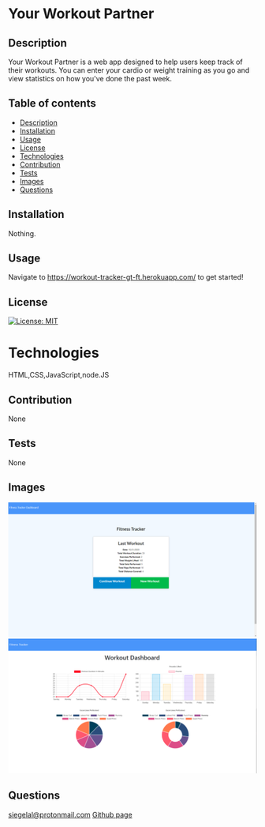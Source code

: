 # Your Workout Partner

## Description

Your Workout Partner is a web app designed to help users keep track of their workouts. You can enter your cardio or weight training as you go and view statistics on how you've done the past week.

## Table of contents

- [Description](#Description)
- [Installation](#Installation)
- [Usage](#Usage)
- [License](#License)
- [Technologies](#Technologies)
- [Contribution](#Contribution)
- [Tests](#Tests)
- [Images](#Images)
- [Questions](#Questions)

## Installation

Nothing.

## Usage

Navigate to https://workout-tracker-gt-ft.herokuapp.com/ to get started!

## License

[![License: MIT](https://img.shields.io/badge/License-MIT-yellow.svg)](https://opensource.org/licenses/MIT)

# Technologies

HTML,CSS,JavaScript,node.JS

## Contribution

None

## Tests

None

## Images

![Front Page](./assets/screenshot.png "home page")
![Stats Page](./assets/stats.png "stats page")

## Questions

siegelal@protonmail.com [Github page](https://www.github.com/siegelal7)

